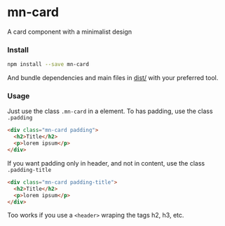 # mn-card

A card component with a minimalist design

<!-- ![preview demo](https://raw.githubusercontent.com/minimalist-components/mn-card/master/sources/imgs/preview.png) -->

<!-- See the [demo](https://codepen.io/darlanmendonca/full/vKqLOx) -->

### Install

```sh
npm install --save mn-card
```

And bundle dependencies and main files in [dist/](https://github.com/minimalist-components/mn-card/tree/master/dist) with your preferred tool.


### Usage

Just use the class `.mn-card` in a element. To has padding, use the class `.padding`

```html
<div class="mn-card padding">
  <h2>Title</h2>
  <p>lorem ipsum</p>
</div>
```


If you want padding only in header, and not in content, use the class `.padding-title`

```html
<div class="mn-card padding-title">
  <h2>Title</h2>
  <p>lorem ipsum</p>
</div>
```

Too works if you use a `<header>` wraping the tags h2, h3, etc.



